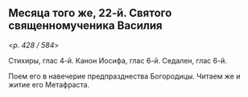 
## Месяца того же, 22-й. Святого священномученика Василия 

<*p. 428 / 584*>

Стихиры, глас 4-й. Канон Иосифа, глас 6-й. Седален, глас 6-й. 

Поем его в навечерие предпразднества Богородицы. Читаем же и житие его Метафраста.    
